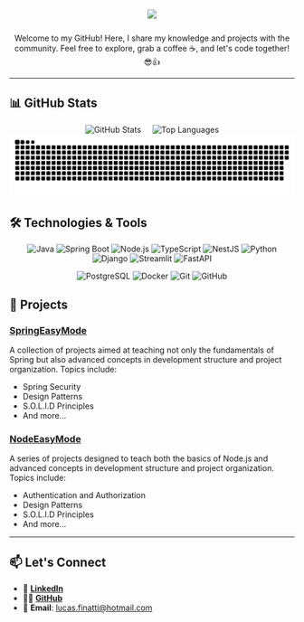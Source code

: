 <h1 align="center">
    <img src="https://readme-typing-svg.herokuapp.com/?font=Righteous&size=35&center=true&vCenter=true&width=500&height=70&duration=4000&lines=Hi+There!+👋;+I'm+Lucas+Finatti!😎;" />
</h1>
<div align="center">
  Welcome to my GitHub! Here, I share my knowledge and projects with the community.  
  Feel free to explore, grab a coffee ☕, and let's code together! 😎👍
</div>

---

## 📊 GitHub Stats

<div align="center" style="display: flex; justify-content: center; gap: 20px;">
  <!-- Estatísticas gerais -->
  <img src="https://github-readme-stats.vercel.app/api?username=DevLucasFinatti&show_icons=true&theme=radical" alt="GitHub Stats" />

  <!-- Línguas mais utilizadas -->
  <img src="https://github-readme-stats.vercel.app/api/top-langs/?username=DevLucasFinatti&layout=compact&theme=radical" alt="Top Languages" />
</div>

<picture>
  <source media="(prefers-color-scheme: dark)" srcset="https://raw.githubusercontent.com/DevLucasFinatti/DevLucasFinatti/output/github-snake-dark.svg" />
  <source media="(prefers-color-scheme: light)" srcset="https://raw.githubusercontent.com/DevLucasFinatti/DevLucasFinatti/output/github-snake.svg" />
  <img alt="github-snake" src="https://raw.githubusercontent.com/DevLucasFinatti/DevLucasFinatti/output/github-snake.svg" />
</picture>


## 🛠️ Technologies & Tools

<div align="center">
  
  ![Java](https://img.shields.io/badge/Java-ED8B00?style=for-the-badge&logo=java&logoColor=white)
  ![Spring Boot](https://img.shields.io/badge/Spring_Boot-6DB33F?style=for-the-badge&logo=spring-boot&logoColor=white)
  ![Node.js](https://img.shields.io/badge/Node.js-339933?style=for-the-badge&logo=nodedotjs&logoColor=white)
  ![TypeScript](https://img.shields.io/badge/TypeScript-007ACC?style=for-the-badge&logo=typescript&logoColor=white)
  ![NestJS](https://img.shields.io/badge/NestJS-E0234E?style=for-the-badge&logo=nestjs&logoColor=white)
  ![Python](https://img.shields.io/badge/Python-3776AB?style=for-the-badge&logo=python&logoColor=white)
  ![Django](https://img.shields.io/badge/Django-092E20?style=for-the-badge&logo=django&logoColor=white)
  ![Streamlit](https://img.shields.io/badge/Streamlit-FF4B00?style=for-the-badge&logo=streamlit&logoColor=white)
  ![FastAPI](https://img.shields.io/badge/FastAPI-009688?style=for-the-badge&logo=fastapi&logoColor=white)
  
  ![PostgreSQL](https://img.shields.io/badge/PostgreSQL-4169E1?style=for-the-badge&logo=postgresql&logoColor=white)
  ![Docker](https://img.shields.io/badge/Docker-2496ED?style=for-the-badge&logo=docker&logoColor=white)
  ![Git](https://img.shields.io/badge/Git-F05032?style=for-the-badge&logo=git&logoColor=white)
  ![GitHub](https://img.shields.io/badge/GitHub-181717?style=for-the-badge&logo=github&logoColor=white)
  
</div>
  
## 🚀 Projects

### [SpringEasyMode](https://github.com/DevLucasFinatti/SpringEasyMode)

A collection of projects aimed at teaching not only the fundamentals of Spring but also advanced concepts in development structure and project organization. Topics include:

- Spring Security  
- Design Patterns  
- S.O.L.I.D Principles  
- And more...

### [NodeEasyMode](https://github.com/DevLucasFinatti/NodeEasyMode)

A series of projects designed to teach both the basics of Node.js and advanced concepts in development structure and project organization. Topics include:

- Authentication and Authorization  
- Design Patterns  
- S.O.L.I.D Principles  
- And more...

---

## 📫 Let's Connect

- 💼 **[LinkedIn](https://www.linkedin.com/in/DevLucasFinatti/)**
- 👨‍💻 **[GitHub](https://github.com/DevLucasFinatti)**
- 📧 **Email**: [lucas.finatti@hotmail.com](mailto:lucas.finatti@hotmail.com)
